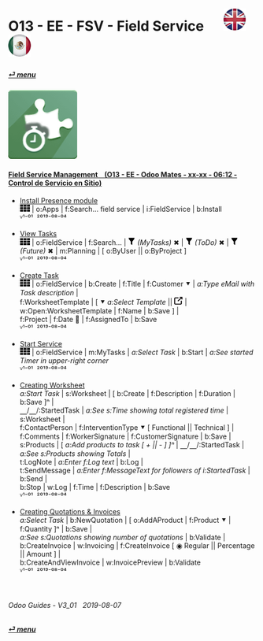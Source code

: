 # O13 - EE - FSV - Field Service &nbsp;&nbsp;&nbsp;&nbsp; [![en-uk](/doc/img/en-uk_flag_button_small.png)](/en-uk/o13/ee/fsv/en-uk-o13-ee-fsv-field-service-guides.md) [ ![es-mx](/doc/img/es-mx_flag_button_small.png)](/es-mx/o13/ee/fsv/es-mx-o13-ee-fsv-field-service-guides.md)
#### [_&#x23CE; menu_](/en-uk/o13/ee/en-uk-o13-ee-guides-menu.md)  
### ![fsv](/doc/img/field_service.png)
[ⱽ¹²³⁴⁵⁶⁷⁸⁹⁰]: # (ⱽ¹²³⁴⁵⁶⁷⁸⁹⁰) 

#### [Field Service Management &nbsp;&nbsp; (O13 - EE - Odoo Mates - xx-xx - 06:12 - Control de Servicio en Sitio)](https://youtube.com/embed/AjG16B-DTYY?autoplay=1&start=3&end=0&rel=0&nocount)<br>

- [Install Presence module](https://youtube.com/embed/AjG16B-DTYY?autoplay=1&start=3&end=16&rel=0)  
  ![apps](/doc/img/apps.png) | o:Apps | f:Search... field service | i:FieldService | b:Install  
  ⱽ¹⁻⁰¹ &nbsp;²⁰¹⁹⁻⁰⁸⁻⁰⁴

- [View Tasks](https://youtube.com/embed/AjG16B-DTYY?autoplay=1&start=17&end=31&rel=0)  
  ![apps](/doc/img/apps.png) | o:FieldService | f:Search... | ![filter](/doc/img/filter.png) _(MyTasks)_ &#x2716; | ![filter](/doc/img/filter.png) _(ToDo)_ &#x2716; | ![filter](/doc/img/filter.png) _(Future)_ &#x2716; | m:Planning | \[ o:ByUser || o:ByProject ]  
  ⱽ¹⁻⁰¹ &nbsp;²⁰¹⁹⁻⁰⁸⁻⁰⁴

- [Create Task](https://youtube.com/embed/AjG16B-DTYY?autoplay=1&start=32&end=78&rel=0)  
  ![apps](/doc/img/apps.png) | o:FieldService | b:Create | f:Title | f:Customer &#x2BC6; | _a:Type eMail with Task description_ |  
  f:WorksheetTemplate | \[ &#x2BC6; _a:Select Template_ || ![show_catalog](/doc/img/show_catalog.png) | w:Open:WorksheetTemplate | f:Name | b:Save ] |  
  f:Project | f:Date &#x1F4C5; | f:AssignedTo | b:Save  
  ⱽ¹⁻⁰¹ &nbsp;²⁰¹⁹⁻⁰⁸⁻⁰⁴
  
- [Start Service](https://youtube.com/embed/AjG16B-DTYY?autoplay=1&start=79&end=95&rel=0)  
  ![apps](/doc/img/apps.png) | o:FieldService | m:MyTasks | _a:Select Task_ | b:Start | _a:See started Timer in upper-right corner_  
  ⱽ¹⁻⁰¹ &nbsp;²⁰¹⁹⁻⁰⁸⁻⁰⁴
  
- [Creating Worksheet](https://youtube.com/embed/AjG16B-DTYY?autoplay=1&start=95&end=242&rel=0)  
  _a:Start Task_ | s:Worksheet | \[ b:Create | f:Description | f:Duration | b:Save ]&#x207F; |  
  &#x23BD;/&#x23BD;/:StartedTask | _a:See s:Time showing total registered time_ | s:Worksheet |  
  f:ContactPerson | f:InterventionType &#x2BC6; \[ Functional || Technical ] |  
  f:Comments | f:WorkerSignature | f:CustomerSignature | b:Save |  
  s:Products | \[ _a:Add products to task \[ + || - ] ]&#x207F;_ | &#x23BD;/&#x23BD;/:StartedTask | _a:See s:Products showing Totals_ |  
  t:LogNote | _a:Enter f:Log text_ | b:Log |  
  t:SendMessage | _a:Enter f:MessageText for followers of i:StartedTask_ | b:Send |  
  b:Stop | w:Log | f:Time | f:Description | b:Save  
  ⱽ¹⁻⁰¹ &nbsp;²⁰¹⁹⁻⁰⁸⁻⁰⁴
  
- [Creating Quotations & Invoices](https://youtube.com/embed/AjG16B-DTYY?autoplay=1&start=247&end=300&rel=0)  
  _a:Select Task_ | b:NewQuotation | \[ o:AddAProduct | f:Product &#x2BC6; | f:Quantity ]&#x207F; | b:Save |  
  _a:See s:Quotations showing number of quotations_ | b:Validate |  
  b:CreateInvoice | w:Invoicing | f:CreateInvoice \[ &#x25C9; Regular || Percentage || Amount ] |  
  b:CreateAndViewInvoice | w:InvoicePreview | b:Validate  
  ⱽ¹⁻⁰¹ &nbsp;²⁰¹⁹⁻⁰⁸⁻⁰⁴

<br>

###### Odoo Guides - V3_01 &nbsp; 2019-08-07  
**[_&#x23CE; menu_](/en-uk/o13/ee/en-uk-o13-ee-guides-menu.md)**  
